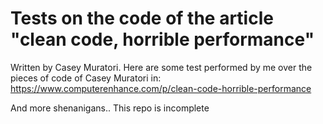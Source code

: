 # Tests on the code of the article "clean code, horrible performance"
Written by Casey Muratori. Here are some test performed by me over the pieces of code of Casey Muratori in: https://www.computerenhance.com/p/clean-code-horrible-performance

And  more shenanigans..
This repo is incomplete